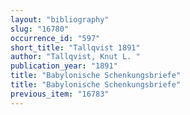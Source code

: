 ```yaml
---
layout: "bibliography"
slug: "16780"
occurrence_id: "597"
short_title: "Tallqvist 1891"
author: "Tallqvist, Knut L. "
publication_year: "1891"
title: "Babylonische Schenkungsbriefe"
title: "Babylonische Schenkungsbriefe"
previous_item: "16783"
---
```

